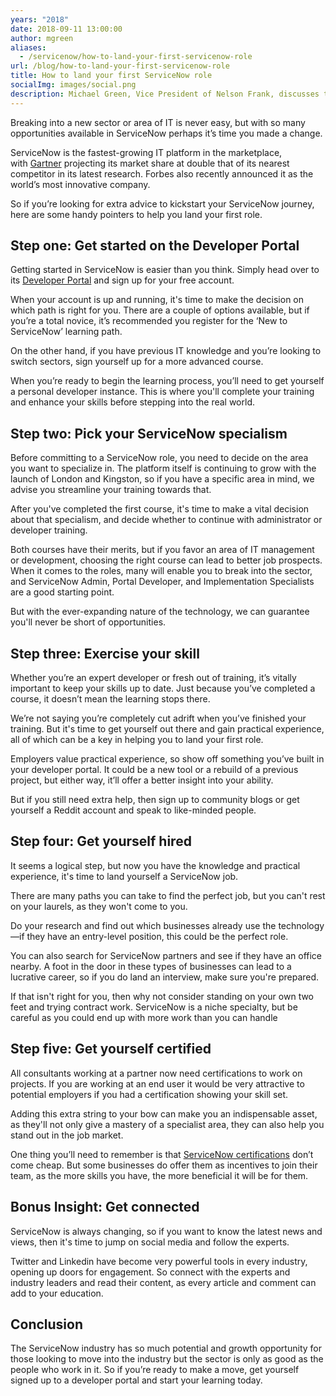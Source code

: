 ```yaml
---
years: "2018"
date: 2018-09-11 13:00:00
author: mgreen
aliases:
  - /servicenow/how-to-land-your-first-servicenow-role
url: /blog/how-to-land-your-first-servicenow-role
title: How to land your first ServiceNow role
socialImg: images/social.png
description: Michael Green, Vice President of Nelson Frank, discusses the practical steps to take to land your first ServiceNow role. If you are wondering how to get started on the platform, this article is a great way to get a sense of where to start.
---
```


Breaking into a new sector or area of IT is never easy, but with so many opportunities available in ServiceNow perhaps it’s time you made a change. 

ServiceNow is the fastest-growing IT platform in the marketplace, with [Gartner][1] projecting its market share at double that of its nearest competitor in its latest research. Forbes also recently announced it as the world’s most innovative company. 

So if you’re looking for extra advice to kickstart your ServiceNow journey, here are some handy pointers to help you land your first role. 

## Step one: Get started on the Developer Portal

Getting started in ServiceNow is easier than you think. Simply head over to its [Developer Portal][2] and sign up for your free account. 

When your account is up and running, it's time to make the decision on which path is right for you. There are a couple of options available, but if you’re a total novice, it’s recommended you register for the ‘New to ServiceNow’ learning path. 

On the other hand, if you have previous IT knowledge and you’re looking to switch sectors, sign yourself up for a more advanced course. 

When you’re ready to begin the learning process, you’ll need to get yourself a personal developer instance. This is where you'll complete your training and enhance your skills before stepping into the real world. 

## Step two: Pick your ServiceNow specialism

Before committing to a ServiceNow role, you need to decide on the area you want to specialize in. The platform itself is continuing to grow with the launch of London and Kingston, so if you have a specific area in mind, we advise you streamline your training towards that.

After you've completed the first course, it's time to make a vital decision about that specialism, and decide whether to continue with administrator or developer training.

Both courses have their merits, but if you favor an area of IT management or development, choosing the right course can lead to better job prospects. When it comes to the roles, many will enable you to break into the sector, and ServiceNow Admin, Portal Developer, and Implementation Specialists are a good starting point.   

But with the ever-expanding nature of the technology, we can guarantee you'll never be short of opportunities. 

## Step three: Exercise your skill

Whether you’re an expert developer or fresh out of training, it’s vitally important to keep your skills up to date. Just because you’ve completed a course, it doesn’t mean the learning stops there.

We’re not saying you’re completely cut adrift when you’ve finished your training. But it's time to get yourself out there and gain practical experience, all of which can be a key in helping you to land your first role. 

Employers value practical experience, so show off something you’ve built in your developer portal. It could be a new tool or a rebuild of a previous project, but either way, it’ll offer a better insight into your ability.  

But if you still need extra help, then sign up to community blogs or get yourself a Reddit account and speak to like-minded people. 

## Step four: Get yourself hired

It seems a logical step, but now you have the knowledge and practical experience, it's time to land yourself a ServiceNow job.

There are many paths you can take to find the perfect job, but you can't rest on your laurels, as they won't come to you. 

Do your research and find out which businesses already use the technology—if they have an entry-level position, this could be the perfect role. 

You can also search for ServiceNow partners and see if they have an office nearby. A foot in the door in these types of businesses can lead to a lucrative career, so if you do land an interview, make sure you're prepared. 

If that isn't right for you, then why not consider standing on your own two feet and trying contract work. ServiceNow is a niche specialty, but be careful as you could end up with more work than you can handle 

## Step five: Get yourself certified

All consultants working at a partner now need certifications to work on projects. If you are working at an end user it would be very attractive to potential employers if you had a certification showing your skill set.  

Adding this extra string to your bow can make you an indispensable asset, as they'll not only give a mastery of a specialist area, they can also help you stand out in the job market. 

One thing you’ll need to remember is that [ServiceNow certifications][3] don’t come cheap. But some businesses do offer them as incentives to join their team, as the more skills you have, the more beneficial it will be for them. 

## Bonus Insight: Get connected

ServiceNow is always changing, so if you want to know the latest news and views, then it's time to jump on social media and follow the experts. 

Twitter and Linkedin have become very powerful tools in every industry, opening up doors for engagement. So connect with the experts and industry leaders and read their content, as every article and comment can add to your education. 

## Conclusion

The ServiceNow industry has so much potential and growth opportunity for those looking to move into the industry but the sector is only as good as the people who work in it. So if you’re ready to make a move, get yourself signed up to a developer portal and start your learning today.

[1]: https://www.gartner.com/doc/3886969/magic-quadrant-it-service-management
[2]: https://developer.servicenow.com/app.do#!/lp?v=kingston
[3]: https://www.servicenow.com/content/dam/blog/other-documents/training/tp-certification-guide.pdf
